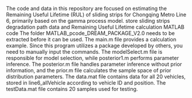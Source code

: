 The code and data in this repository are focused on estimating the Remaining Useful Lifetime (RUL) of sliding strips for Chongqing Metro Line 6, primarily based on the gamma process model.
store sliding strips degradation path data and Remaining Useful Lifetime calculation MATLAB code
The folder MATLAB_pcode_DREAM_PACKAGE_V2.0 needs to be extracted before it can be used.
The main.m file provides a calculation example. Since this program utilizes a package developed by others, you need to manually input the commands.
The modelSelect.m file is responsible for model selection, while posterior1.m performs parameter inference. The posterior.m file handles parameter inference without prior information, and the prior.m file calculates the sample space of prior distribution parameters.
The data.mat file contains data for all 20 vehicles, stored in line6_allVehicle according to vehicle ID and position. The testData.mat file contains 20 samples used for testing.
